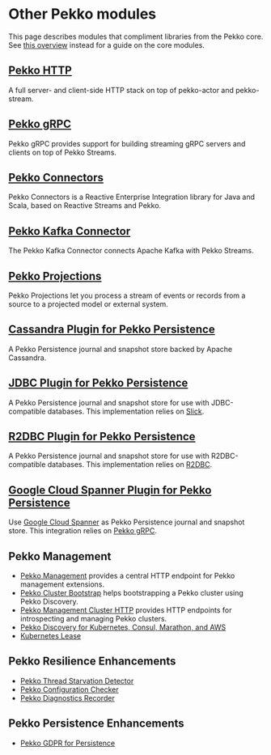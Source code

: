 # Other Pekko modules

This page describes modules that compliment libraries from the Pekko core.  See [this overview]($pekko.doc.dns$/docs/pekko/current/typed/guide/modules.html) instead for a guide on the core modules.

## [Pekko HTTP]($pekko.doc.dns$/docs/pekko-http/current/)

A full server- and client-side HTTP stack on top of pekko-actor and pekko-stream.

## [Pekko gRPC]($pekko.doc.dns$/docs/pekko-grpc/current/)

Pekko gRPC provides support for building streaming gRPC servers and clients on top of Pekko Streams.

## [Pekko Connectors]($pekko.doc.dns$/docs/pekko-connectors/current/)

Pekko Connectors is a Reactive Enterprise Integration library for Java and Scala, based on Reactive Streams and Pekko.

## [Pekko Kafka Connector]($pekko.doc.dns$/docs/pekko-connectors-kafka/current/)

The Pekko Kafka Connector connects Apache Kafka with Pekko Streams.


## [Pekko Projections]($pekko.doc.dns$/docs/pekko-projection/current/)

Pekko Projections let you process a stream of events or records from a source to a projected model or external system.


## [Cassandra Plugin for Pekko Persistence]($pekko.doc.dns$/docs/pekko-persistence-cassandra/current/)

A Pekko Persistence journal and snapshot store backed by Apache Cassandra.


## [JDBC Plugin for Pekko Persistence]($pekko.doc.dns$/docs/pekko-persistence-jdbc/current/)

A Pekko Persistence journal and snapshot store for use with JDBC-compatible databases. This implementation relies on [Slick](https://scala-slick.org/).

## [R2DBC Plugin for Pekko Persistence]($pekko.doc.dns$/docs/pekko-persistence-r2dbc/current/)

A Pekko Persistence journal and snapshot store for use with R2DBC-compatible databases. This implementation relies on [R2DBC](https://r2dbc.io/).

## [Google Cloud Spanner Plugin for Pekko Persistence]($pekko.doc.dns$/docs/pekko-persistence-spanner/current/)

Use [Google Cloud Spanner](https://cloud.google.com/spanner/) as Pekko Persistence journal and snapshot store. This integration relies on [Pekko gRPC]($pekko.doc.dns$/docs/pekko-grpc/current/).


## Pekko Management

* [Pekko Management]($pekko.doc.dns$/docs/pekko-management/current/) provides a central HTTP endpoint for Pekko management extensions.
* [Pekko Cluster Bootstrap]($pekko.doc.dns$/docs/pekko-management/current/bootstrap/) helps bootstrapping a Pekko cluster using Pekko Discovery.
* [Pekko Management Cluster HTTP]($pekko.doc.dns$/docs/pekko-management/current/cluster-http-management.html) provides HTTP endpoints for introspecting and managing Pekko clusters.
* [Pekko Discovery for Kubernetes, Consul, Marathon, and AWS]($pekko.doc.dns$/docs/pekko-management/current/discovery/)
* [Kubernetes Lease]($pekko.doc.dns$/docs/pekko-management/current/kubernetes-lease.html)

## Pekko Resilience Enhancements

* [Pekko Thread Starvation Detector]($pekko.doc.dns$/docs/pekko-enhancements/current/starvation-detector.html)
* [Pekko Configuration Checker]($pekko.doc.dns$/docs/pekko-enhancements/current/config-checker.html)
* [Pekko Diagnostics Recorder]($pekko.doc.dns$/docs/pekko-enhancements/current/diagnostics-recorder.html)

## Pekko Persistence Enhancements

* [Pekko GDPR for Persistence]($pekko.doc.dns$/docs/pekko-enhancements/current/gdpr/index.html)

